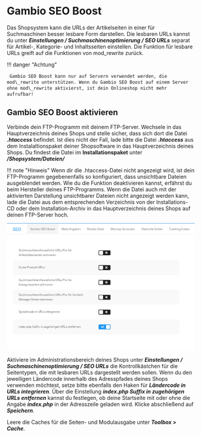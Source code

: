 # Gambio SEO Boost

Das Shopsystem kann die URLs der Artikelseiten in einer für Suchmaschinen besser lesbare Form darstellen. Die lesbaren URLs kannst du unter _**Einstellungen / Suchmaschinenoptimierung / SEO URLs**_ separat für Artikel-, Kategorie- und Inhaltsseiten einstellen. Die Funktion für lesbare URLs greift auf die Funktionen von mod\_rewrite zurück.

!!! danger "Achtung"

	 Gambio SEO Boost kann nur auf Servern verwendet werden, die mod\_rewrite unterstützen. Wenn du Gambio SEO Boost auf einem Server ohne mod\_rewrite aktivierst, ist dein Onlineshop nicht mehr aufrufbar!

## Gambio SEO Boost aktivieren

Verbinde dein FTP-Programm mit deinem FTP-Server. Wechsele in das Hauptverzeichnis deines Shops und stelle sicher, dass sich dort die Datei _**.htaccess**_ befindet. Ist dies nicht der Fall, lade bitte die Datei _**.htaccess**_ aus dem Instalaltionspaket deiner Shopsoftware in das Hauptverzeichnis deines Shops. Du findest die Datei im **Installationspaket** unter _**/Shopsystem/Dateien/**_

!!! note "Hinweis" 
	 Wenn dir die .htaccess-Datei nicht angezeigt wird, ist dein FTP-Programm gegebenenfalls so konfiguriert, dass unsichtbare Dateien ausgeblendet werden. Wie du die Funktion deaktivieren kannst, erfährst du beim Hersteller deines FTP-Programms. Wenn die Datei auch mit der aktivierten Darstellung unsichtbarer Dateien nicht angezeigt werden kann, lade die Datei aus dem entsprechenden Verzeichnis von der Installations-CD oder dem Installation-Archiv in das Hauptverzeichnis deines Shops auf deinen FTP-Server hoch.

![](../../Bilder/Abb007_SEO_Boost_aktivieren.png "Gambio SEO Boost Einstellungen")

Aktiviere im Administrationsbereich deines Shops unter _**Einstellungen / Suchmaschinenoptimierung / SEO URLs**_ die Kontrollkästchen für die Seitentypen, die mit lesbaren URLs dargestellt werden sollen. Wenn du den jeweiligen Ländercode innerhalb des Adresspfades deines Shops verwenden möchtest, setze bitte ebenfalls den Haken für _**Ländercode in URLs integrieren**_. Über die Einstellung _**index.php Suffix in zugehörigen URLs entfernen**_ kannst du festlegen, ob deine Startseite mit oder ohne die Angabe _**index.php**_ in der Adresszeile geladen wird. Klicke abschließend auf _**Speichern**_.

Leere die Caches für die Seiten- und Modulausgabe unter _**Toolbox \> Cache**_.

